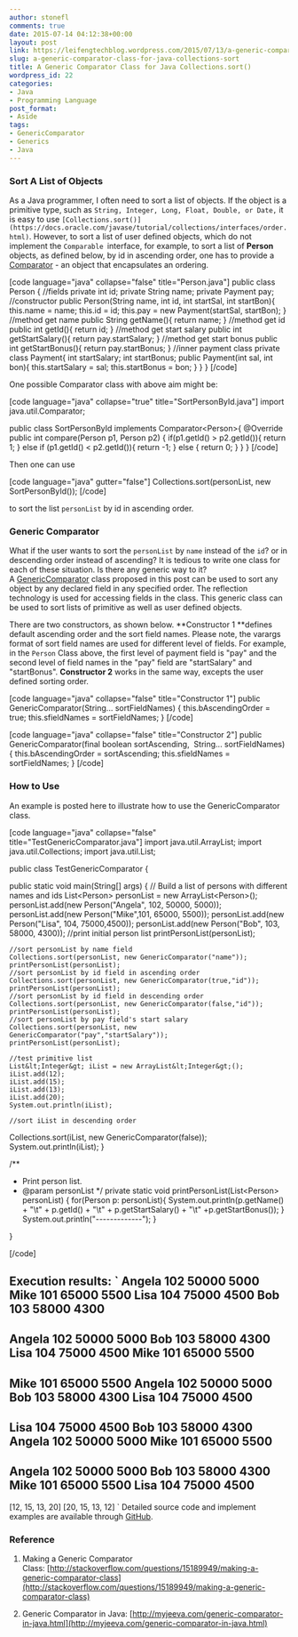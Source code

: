 ```yaml
---
author: stonefl
comments: true
date: 2015-07-14 04:12:38+00:00
layout: post
link: https://leifengtechblog.wordpress.com/2015/07/13/a-generic-comparator-class-for-java-collections-sort/
slug: a-generic-comparator-class-for-java-collections-sort
title: A Generic Comparator Class for Java Collections.sort()
wordpress_id: 22
categories:
- Java
- Programming Language
post_format:
- Aside
tags:
- GenericComparator
- Generics
- Java
---
```


### Sort A List of Objects




As a Java programmer, I often need to sort a list of objects. If the object is a primitive type, such as `String, Integer, Long, Float, Double, or Date,` it is easy to use `[Collections.sort()](https://docs.oracle.com/javase/tutorial/collections/interfaces/order.html)`. However, to sort a list of user defined objects, which do not implement the `Comparable `interface, for example, to sort a list of **Person** objects, as defined below, by id in ascending order, one has to provide a [Comparator](https://docs.oracle.com/javase/8/docs/api/java/util/Comparator.html) - an object that encapsulates an ordering.




[code language="java" collapse="false" title="Person.java"]
public class Person {
    //fields
    private int id;
    private String name;
    private Payment pay;
    //constructor
    public Person(String name, int id,
                   int startSal, int startBon){
        this.name = name;
        this.id = id;
        this.pay = new Payment(startSal, startBon);
    }
    //method get name
    public String getName(){
        return name;
    }
    //method get id
    public int getId(){
        return id;
    }
    //method get start salary
    public int getStartSalary(){
        return pay.startSalary;
    }
    //method get start bonus
    public int getStartBonus(){
       return pay.startBonus;
    }
    //inner payment class
    private class Payment{
       int startSalary;
       int startBonus;
       public Payment(int sal, int bon){
          this.startSalary = sal;
          this.startBonus = bon;
       }
    }
}
[/code]

One possible Comparator class with above aim might be:

[code language="java" collapse="true" title="SortPersonById.java"]
import java.util.Comparator;

public class SortPersonById implements Comparator&lt;Person&gt;{
	@Override
	public int compare(Person p1, Person p2) {
		if(p1.getId() &gt; p2.getId()){
			return 1;
		} else if (p1.getId() &lt; p2.getId()){
			return -1;
		} else {
			return 0;
		}
	}
}
[/code]

Then one can use

[code language="java" gutter="false"] Collections.sort(personList, new SortPersonById()); [/code]

to sort the list ` personList ` by id in ascending order.


### Generic Comparator




What if the user wants to sort the `personList` by `name` instead of the `id`? or in descending order instead of ascending? It is tedious to write one class for each of these situation. Is there any generic way to it? A [GenericComparator](https://github.com/stonefl/GenericComparator/blob/master/src/GenericComparator.java) class proposed in this post can be used to sort any object by any declared field in any specified order. The reflection technology is used for accessing fields in the class. This generic class can be used to sort lists of primitive as well as user defined objects.


There are two constructors, as shown below. **Constructor 1 **defines default ascending order and the sort field names. Please note, the varargs format of sort field names are used for different level of fields. For example, in the `Person` Class above, the first level of payment field is "pay" and the second level of field names in the "pay" field are "startSalary" and "startBonus". **Constructor 2** works in the same way, excepts the user defined sorting order.

[code language="java" collapse="false" title="Constructor 1"]
public GenericComparator(String... sortFieldNames) {
    this.bAscendingOrder = true;
    this.sfieldNames = sortFieldNames;
}
[/code]


[code language="java" collapse="false" title="Constructor 2"]
public GenericComparator(final boolean sortAscending, 
                          String... sortFieldNames) {
    this.bAscendingOrder = sortAscending;
    this.sfieldNames = sortFieldNames;
}
[/code]



### How to Use


An example is posted here to illustrate how to use the GenericComparator class.




[code language="java" collapse="false" title="TestGenericComparator.java"]
import java.util.ArrayList;
import java.util.Collections;
import java.util.List;

public class TestGenericComparator {

 public static void main(String[] args) {
    // Build a list of persons with different names and ids
    List&lt;Person&gt; personList = new ArrayList&lt;Person&gt;();
    personList.add(new Person("Angela", 102, 50000, 5000));
    personList.add(new Person("Mike",101, 65000, 5500));
    personList.add(new Person("Lisa", 104, 75000,4500));
    personList.add(new Person("Bob", 103, 58000, 4300));
    //print initial person list
    printPersonList(personList);

    //sort personList by name field
    Collections.sort(personList, new GenericComparator("name"));
    printPersonList(personList);
    //sort personList by id field in ascending order
    Collections.sort(personList, new GenericComparator(true,"id"));
    printPersonList(personList);
    //sort personList by id field in descending order
    Collections.sort(personList, new GenericComparator(false,"id"));
    printPersonList(personList);
    //sort personList by pay field's start salary
    Collections.sort(personList, new GenericComparator("pay","startSalary"));
    printPersonList(personList);

    //test primitive list
    List&lt;Integer&gt; iList = new ArrayList&lt;Integer&gt;();
    iList.add(12);
    iList.add(15);
    iList.add(13);
    iList.add(20);
    System.out.println(iList);

    //sort iList in descending order
   Collections.sort(iList, new GenericComparator(false));
    System.out.println(iList);
 }

 /**
 * Print person list.
 * @param personList
 */
 private static void printPersonList(List&lt;Person&gt; personList) {
    for(Person p: personList){
        System.out.println(p.getName() + "\t" + p.getId() + "\t"
                       + p.getStartSalary() + "\t" +p.getStartBonus());
    }
    System.out.println("-------------");
 }

}

[/code]




Execution results:
`
Angela 102 50000 5000
Mike 101 65000 5500
Lisa 104 75000 4500
Bob 103 58000 4300
-------------
Angela 102 50000 5000
Bob 103 58000 4300
Lisa 104 75000 4500
Mike 101 65000 5500
-------------
Mike 101 65000 5500
Angela 102 50000 5000
Bob 103 58000 4300
Lisa 104 75000 4500
-------------
Lisa 104 75000 4500
Bob 103 58000 4300
Angela 102 50000 5000
Mike 101 65000 5500
-------------
Angela 102 50000 5000
Bob 103 58000 4300
Mike 101 65000 5500
Lisa 104 75000 4500
-------------
[12, 15, 13, 20]
[20, 15, 13, 12]
`
Detailed source code and implement examples are available through [GitHub](https://github.com/stonefl/GenericComparator.git).


### Reference


1. Making a Generic Comparator Class: [http://stackoverflow.com/questions/15189949/making-a-generic-comparator-class](http://stackoverflow.com/questions/15189949/making-a-generic-comparator-class)

2. Generic Comparator in Java: [http://myjeeva.com/generic-comparator-in-java.html](http://myjeeva.com/generic-comparator-in-java.html)
